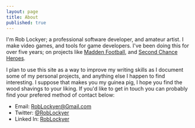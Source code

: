 ```yaml
---
layout: page
title: About
published: true
---
```


I'm Rob Lockyer; a professional software developer, and amateur artist. I make video games, and tools for game developers. I've been doing this for over five years; on projects like [Madden Football](https://www.easports.com/madden-nfl), and [Second Chance Heroes](http://www.2ndchanceheroes.com/).

I plan to use this site as a way to improve my writing skills as I document some of my personal projects, and anything else I happen to find interesting. I suppose that makes you my guinea pig, I hope you find the wood shavings to your liking. If you'd like to get in touch you can probably find your prefered method of contact below:

* Email: [RobLockyer@Gmail.com](mailto:RobLockyer@Gmail.com?subject=RobLockyer.com "Rob's Email") 
* Twitter: [@RobLockyer](https://Twitter.com/RobLockyer "Rob's Twitter")
* Linked In: [RobLockyer](https://www.linkedin.com/in/roblockyer "Rob's Linked In")